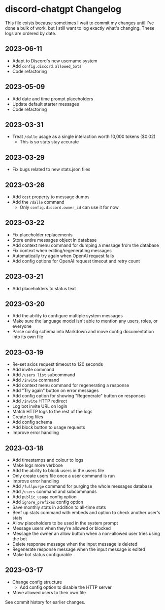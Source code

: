 # discord-chatgpt Changelog
This file exists because sometimes I wait to commit my changes until I've done a bulk of work, but I still want to log exactly what's changing. These logs are ordered by date.

## 2023-06-11
- Adapt to Discord's new username system
- Add `config.discord.allowed_bots`
- Code refactoring

## 2023-05-09
- Add date and time prompt placeholders
- Update default starter messages
- Code refactoring

## 2023-03-31
- Treat `/dalle` usage as a single interaction worth 10,000 tokens ($0.02)
    - This is so stats stay accurate

## 2023-03-29
- Fix bugs related to new stats.json files

## 2023-03-26
- Add `cost` property to message dumps
- Add the `/dalle` command
    - Only `config.discord.owner_id` can use it for now

## 2023-03-22
- Fix placeholder replacements
- Store entire messages object in database
- Add context menu command for dumping a message from the database
- Fix context when editing/regenerating messages
- Automatically try again when OpenAI request fails
- Add config options for OpenAI request timeout and retry count

## 2023-03-21
- Add placeholders to status text

## 2023-03-20
- Add the ability to configure multiple system messages
- Make sure the language model isn't able to mention any users, roles, or everyone
- Parse config schema into Markdown and move config documentation into its own file

## 2023-03-19
- Re-set axios request timeout to 120 seconds
- Add invite command
- Add `/users list` subcommand
- Add `/invite` command
- Add context menu command for regenerating a response
- Add "Try again" button on error messages
- Add config option for showing "Regenerate" button on responses
- Add `/invite` HTTP redirect
- Log bot invite URL on login
- Match HTTP logs to the rest of the logs
- Create log files
- Add config schema
- Add block button to usage requests
- Improve error handling

## 2023-03-18
- Add timestamps and colour to logs
- Make logs more verbose
- Add the ability to block users in the users file
- Only create users file once a user command is run
- Improve error handling
- Add `/fullpurge` command for purging the whole messages database
- Add `/users` command and subcommands
- Add `public_usage` config option
- Add `ignore_prefixes` config option
- Save monthly stats in addition to all-time stats
- Beef up stats command with embeds and option to check another user's stats
- Allow placeholders to be used in the system prompt
- Message users when they're allowed or blocked
- Message the owner an allow button when a non-allowed user tries using the bot
- Delete response message when the input message is deleted
- Regenerate response message when the input message is edited
- Make bot status configurable

## 2023-03-17
- Change config structure
    - Add config option to disable the HTTP server
- Move allowed users to their own file

See commit history for earlier changes.
